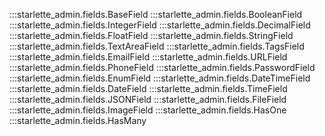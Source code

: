 :::starlette_admin.fields.BaseField
:::starlette_admin.fields.BooleanField
:::starlette_admin.fields.IntegerField
:::starlette_admin.fields.DecimalField
:::starlette_admin.fields.FloatField
:::starlette_admin.fields.StringField
:::starlette_admin.fields.TextAreaField
:::starlette_admin.fields.TagsField
:::starlette_admin.fields.EmailField
:::starlette_admin.fields.URLField
:::starlette_admin.fields.PhoneField
:::starlette_admin.fields.PasswordField
:::starlette_admin.fields.EnumField
:::starlette_admin.fields.DateTimeField
:::starlette_admin.fields.DateField
:::starlette_admin.fields.TimeField
:::starlette_admin.fields.JSONField
:::starlette_admin.fields.FileField
:::starlette_admin.fields.ImageField
:::starlette_admin.fields.HasOne
:::starlette_admin.fields.HasMany